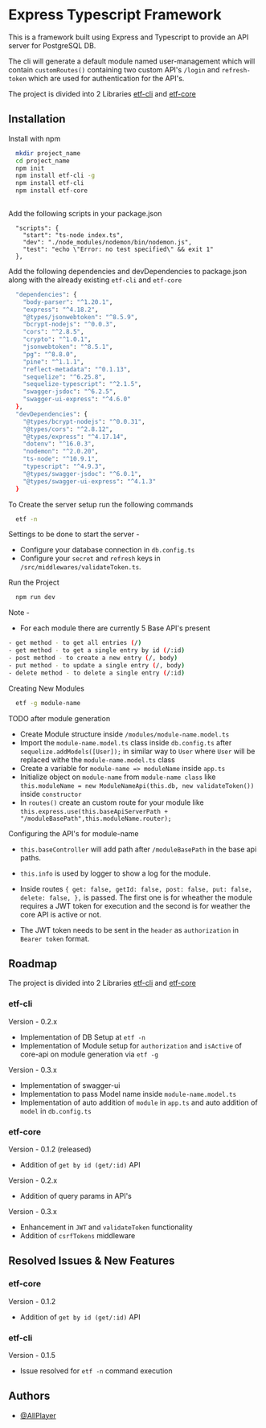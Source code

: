 
# Express Typescript Framework

This is a framework built using Express and Typescript to provide an API server for PostgreSQL DB.

The cli will generate a default module named user-management which will contain `customRoutes()` containing two custom API's `/login` and `refresh-token` which are used for authentication for the API's.

The project is divided into 2 Libraries [etf-cli](https://www.npmjs.com/package/etf-cli) and [etf-core](https://www.npmjs.com/package/etf-core)

## Installation

Install with npm

```bash
  mkdir project_name
  cd project_name
  npm init
  npm install etf-cli -g
  npm install etf-cli
  npm install etf-core
  
```
Add the following scripts in your package.json
```
  "scripts": {
    "start": "ts-node index.ts",
    "dev": "./node_modules/nodemon/bin/nodemon.js",
    "test": "echo \"Error: no test specified\" && exit 1"
  },
```

Add the following dependencies and devDependencies to package.json
along with the already existing `etf-cli` and `etf-core`

```bash
  "dependencies": {
    "body-parser": "^1.20.1",
    "express": "^4.18.2",
    "@types/jsonwebtoken": "^8.5.9",
    "bcrypt-nodejs": "^0.0.3",
    "cors": "^2.8.5",
    "crypto": "^1.0.1",
    "jsonwebtoken": "^8.5.1",
    "pg": "^8.8.0",
    "pine": "^1.1.1",
    "reflect-metadata": "^0.1.13",
    "sequelize": "^6.25.8",
    "sequelize-typescript": "^2.1.5",
    "swagger-jsdoc": "^6.2.5",
    "swagger-ui-express": "^4.6.0"
  },
  "devDependencies": {
    "@types/bcrypt-nodejs": "^0.0.31",
    "@types/cors": "^2.8.12",
    "@types/express": "^4.17.14",
    "dotenv": "^16.0.3",
    "nodemon": "^2.0.20",
    "ts-node": "^10.9.1",
    "typescript": "^4.9.3",
    "@types/swagger-jsdoc": "^6.0.1",
    "@types/swagger-ui-express": "^4.1.3"
  }
```

To Create the server setup run the following commands

```bash
  etf -n
```

Settings to be done to start the server - 

- Configure your database connection in `db.config.ts`
- Configure your `secret` and `refresh` keys in `/src/middlewares/validateToken.ts`.

Run the Project

```bash
  npm run dev
```

Note - 

- For each module there are currently 5 Base API's present
```bash
- get method - to get all entries (/)
- get method - to get a single entry by id (/:id)
- post method - to create a new entry (/, body)
- put method - to update a single entry (/, body)
- delete method - to delete a single entry (/:id)
```

Creating New Modules
```bash
  etf -g module-name
```

TODO after module generation

- Create Module structure inside `/modules/module-name.model.ts`
- Import the `module-name.model.ts` class inside `db.config.ts` after `sequelize.addModels([User]);` in similar way to `User` where `User` will be replaced withe the `module-name.model.ts` class
- Create a variable for `module-name => moduleName` inside `app.ts`
- Initialize object on `module-name` from `module-name class` like `this.moduleName = new ModuleNameApi(this.db, new validateToken())` inside `constructor`
- In `routes()` create an custom route for your module like `this.express.use(this.baseApiServerPath + "/moduleBasePath",this.moduleName.router);`

Configuring the API's for module-name

- `this.baseController` will add path after `/moduleBasePath` in the base api paths.
- `this.info` is used by logger to show a log for the module.
- Inside routes `{
        get: false,
        getId: false,
        post: false,
        put: false,
        delete: false,
      },` is passed. The first one is for wheather the module requires a JWT token for execution and the second is for weather the core API is active or not.

- The JWT token needs to be sent in the `header` as `authorization` in `Bearer token` format.
## Roadmap

The project is divided into 2 Libraries [etf-cli](https://www.npmjs.com/package/etf-cli) and [etf-core](https://www.npmjs.com/package/etf-core)

### etf-cli

Version - 0.2.x

- Implementation of DB Setup at `etf -n`
- Implementation of Module setup for `authorization` and `isActive` of core-api on module generation via `etf -g`

Version - 0.3.x

- Implementation of swagger-ui
- Implementation to pass Model name inside `module-name.model.ts`
- Implementation of auto addition of `module` in `app.ts` and auto addition of `model` in `db.config.ts`

### etf-core

Version - 0.1.2 (released)

- Addition of `get by id (get/:id)` API

Version - 0.2.x

- Addition of query params in API's

Version - 0.3.x

- Enhancement in `JWT` and `validateToken` functionality
- Addition of `csrfTokens` middleware


## Resolved Issues & New Features

### etf-core

Version - 0.1.2

- Addition of `get by id (get/:id)` API

### etf-cli

Version - 0.1.5

- Issue resolved for `etf -n` command execution
## Authors

- [@AllPlayer](http://github.com/AllPlayer/)

